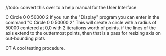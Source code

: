 //todo: convert this over to a help manual for the User Interface

C Circle 0 0 50000 2
If you run the "Display" program you can enter in the command "C Circle 0 0 50000 2"
This will create a circle with a radius of 50000 centered at 0,0 with 2 iterations worth of points.
if the lines of the axis extend to the outtermost points, then that is a pass for resizing axis on out-bounding plots

CT
A cool testing procedure.

